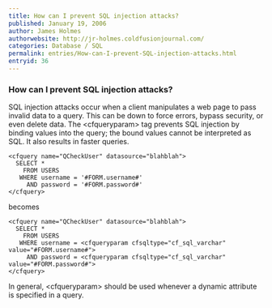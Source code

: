 ```yaml
---
title: How can I prevent SQL injection attacks?
published: January 19, 2006
author: James Holmes
authorwebsite: http://jr-holmes.coldfusionjournal.com/
categories: Database / SQL
permalink: entries/How-can-I-prevent-SQL-injection-attacks.html
entryid: 36
---
```


<h3>How can I prevent SQL injection attacks?</h3>

<p>
SQL injection attacks occur when a client manipulates a web page to pass invalid data to a query. This can be down to force errors, bypass security, or even delete data. The &lt;cfqueryparam&gt; tag prevents SQL injection by binding values into the query; the bound values cannot be interpreted as SQL. It also results in faster queries.
</p>

<pre><code class="language-markup">&lt;cfquery name=&quot;QCheckUser&quot; datasource=&quot;blahblah&quot;&gt;
  SELECT *
    FROM USERS
   WHERE username = '#FORM.username#' 
     AND password = '#FORM.password#'
&lt;/cfquery&gt;
</code></pre>

<p>
becomes
</p>

<pre><code class="language-markup">&lt;cfquery name=&quot;QCheckUser&quot; datasource=&quot;blahblah&quot;&gt;
  SELECT *
    FROM USERS
   WHERE username = &lt;cfqueryparam cfsqltype=&quot;cf_sql_varchar&quot; value=&quot;#FORM.username#&quot;&gt; 
     AND password = &lt;cfqueryparam cfsqltype=&quot;cf_sql_varchar&quot; value=&quot;#FORM.password#&quot;&gt;
&lt;/cfquery&gt;
</code></pre>

<p>
In general, &lt;cfqueryparam&gt; should be used whenever a dynamic attribute is specified in a query.
</p>



